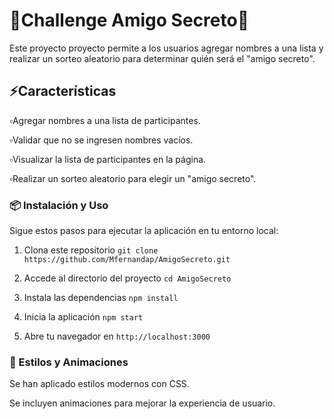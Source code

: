 <h1>🎁Challenge Amigo Secreto🎁</h1>
Este proyecto proyecto permite a los usuarios agregar nombres a una lista y realizar un sorteo aleatorio para determinar quién será el "amigo secreto".

<h2>⚡Características</h2>

▫️Agregar nombres a una lista de participantes.

▫️Validar que no se ingresen nombres vacíos.

▫️Visualizar la lista de participantes en la página.

▫️Realizar un sorteo aleatorio para elegir un "amigo secreto".

<h3>📦 Instalación y Uso </h3>
Sigue estos pasos para ejecutar la aplicación en tu entorno local:

1. Clona este repositorio
  ```git clone https://github.com/Mfernandap/AmigoSecreto.git```
  
2. Accede al directorio del proyecto
  ```cd AmigoSecreto```

4. Instala las dependencias
  ```npm install```

6. Inicia la aplicación
  ```npm start```
7. Abre tu navegador en ```http://localhost:3000```


<h3>🎨 Estilos y Animaciones</h3>

Se han aplicado estilos modernos con CSS.

Se incluyen animaciones para mejorar la experiencia de usuario.

